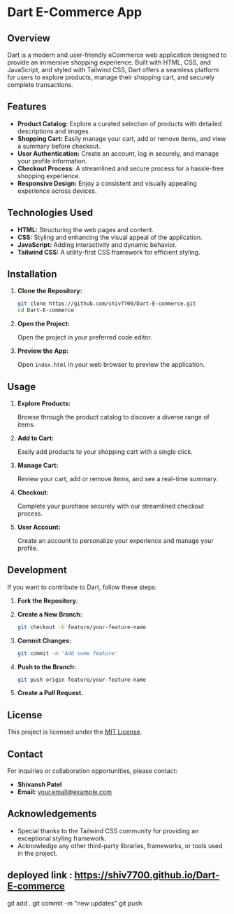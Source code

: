 # Dart E-Commerce App

## Overview

Dart is a modern and user-friendly eCommerce web application designed to provide an immersive shopping experience. Built with HTML, CSS, and JavaScript, and styled with Tailwind CSS, Dart offers a seamless platform for users to explore products, manage their shopping cart, and securely complete transactions.

## Features

- **Product Catalog:** Explore a curated selection of products with detailed descriptions and images.
- **Shopping Cart:** Easily manage your cart, add or remove items, and view a summary before checkout.
- **User Authentication:** Create an account, log in securely, and manage your profile information.
- **Checkout Process:** A streamlined and secure process for a hassle-free shopping experience.
- **Responsive Design:** Enjoy a consistent and visually appealing experience across devices.

## Technologies Used

- **HTML:** Structuring the web pages and content.
- **CSS:** Styling and enhancing the visual appeal of the application.
- **JavaScript:** Adding interactivity and dynamic behavior.
- **Tailwind CSS:** A utility-first CSS framework for efficient styling.

## Installation

1. **Clone the Repository:**

   ```bash
   git clone https://github.com/shiv7700/Dart-E-commerce.git
   cd Dart-E-commerce
   ```

2. **Open the Project:**

   Open the project in your preferred code editor.

3. **Preview the App:**

   Open `index.html` in your web browser to preview the application.

## Usage

1. **Explore Products:**

   Browse through the product catalog to discover a diverse range of items.

2. **Add to Cart:**

   Easily add products to your shopping cart with a single click.

3. **Manage Cart:**

   Review your cart, add or remove items, and see a real-time summary.

4. **Checkout:**

   Complete your purchase securely with our streamlined checkout process.

5. **User Account:**

   Create an account to personalize your experience and manage your profile.

## Development

If you want to contribute to Dart, follow these steps:

1. **Fork the Repository.**
2. **Create a New Branch:**

   ```bash
   git checkout -b feature/your-feature-name
   ```

3. **Commit Changes:**

   ```bash
   git commit -m 'Add some feature'
   ```

4. **Push to the Branch:**

   ```bash
   git push origin feature/your-feature-name
   ```

5. **Create a Pull Request.**

## License

This project is licensed under the [MIT License](LICENSE).

## Contact

For inquiries or collaboration opportunities, please contact:

- **Shivansh Patel**
- **Email:** your.email@example.com

## Acknowledgements

- Special thanks to the Tailwind CSS community for providing an exceptional styling framework.
- Acknowledge any other third-party libraries, frameworks, or tools used in the project.

## deployed link : https://shiv7700.github.io/Dart-E-commerce

git add .
git commit -m "new updates"
git push
